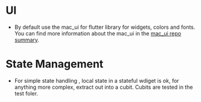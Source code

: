 # UI

- By default use the mac_ui for flutter library for widgets, colors and fonts. You can find more information about the mac_ui in the [mac_ui repo summary](docs/mac_ui.txt).

# State Management

- For simple state handling , local state in a stateful wdiget is ok, for anything more complex, extract out into a cubit. Cubits are tested in the test foler.
